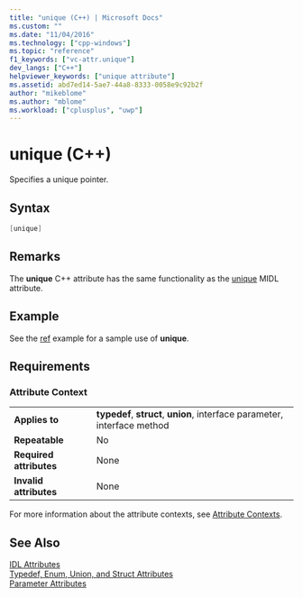 ```yaml
---
title: "unique (C++) | Microsoft Docs"
ms.custom: ""
ms.date: "11/04/2016"
ms.technology: ["cpp-windows"]
ms.topic: "reference"
f1_keywords: ["vc-attr.unique"]
dev_langs: ["C++"]
helpviewer_keywords: ["unique attribute"]
ms.assetid: abd7ed14-5ae7-44a8-8333-0058e9c92b2f
author: "mikeblome"
ms.author: "mblome"
ms.workload: ["cplusplus", "uwp"]
---
```

# unique (C++)
Specifies a unique pointer.  
  
## Syntax  
  
```cpp  
[unique]  
```  
  
## Remarks  
 The **unique** C++ attribute has the same functionality as the [unique](http://msdn.microsoft.com/library/windows/desktop/aa367294) MIDL attribute.  
  
## Example  
 See the [ref](../windows/ref-cpp.md) example for a sample use of **unique**.  
  
## Requirements  
  
### Attribute Context  
  
|||  
|-|-|  
|**Applies to**|**typedef**, **struct**, **union**, interface parameter, interface method|  
|**Repeatable**|No|  
|**Required attributes**|None|  
|**Invalid attributes**|None|  
  
 For more information about the attribute contexts, see [Attribute Contexts](../windows/attribute-contexts.md).  
  
## See Also  
 [IDL Attributes](../windows/idl-attributes.md)   
 [Typedef, Enum, Union, and Struct Attributes](../windows/typedef-enum-union-and-struct-attributes.md)   
 [Parameter Attributes](../windows/parameter-attributes.md)   